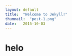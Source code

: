 ```yaml
---
layout: default
title:  "Welcome to Jekyll!"
thumnail:  "post-1.png"
date:   2015-10-03
---
```


# helo
